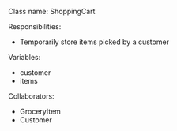 Class name: ShoppingCart

Responsibilities:
* Temporarily store items picked by a customer

Variables:
* customer
* items

Collaborators:
* GroceryItem
* Customer
